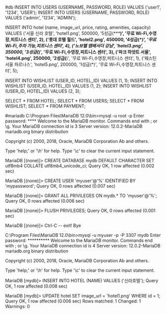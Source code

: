 #db
INSERT INTO USERS (USERNAME, PASSWORD, ROLE) VALUES ('user1', '1234', 'USER');
INSERT INTO USERS (USERNAME, PASSWORD, ROLE) VALUES ('admin', '1234', 'ADMIN');

INSERT INTO hotel (name, image_url, price, rating, amenities, capacity)
VALUES
('서울 신라 호텔', 'hotel1.png', 500000, '5성급(*****)', '무료 Wi-Fi,수영장,피트니스 센터', 2),
('롯데 호텔 월드', 'hotel2.png', 450000, '4성급(****)', '무료 Wi-Fi,주차 가능,피트니스 센터', 4),
('노보텔 앰배서더 강남', 'hotel3.png', 350000, '3성급(***)', '무료 Wi-Fi,수영장,피트니스 센터', 3),
('파크 하얏트 서울', 'hotel4.png', 250000, '2성급(**)', '무료 Wi-Fi,수영장,피트니스 센터', 1),
('웨스틴 서울 파르나스', 'hotel5.png', 200000, '1성급(*)', '무료 Wi-Fi,수영장,피트니스 센터', 5); 

INSERT INTO WISHLIST (USER_ID, HOTEL_ID) VALUES (1, 1);
INSERT INTO WISHLIST (USER_ID, HOTEL_ID) VALUES (1, 2);
INSERT INTO WISHLIST (USER_ID, HOTEL_ID) VALUES (2, 3);

SELECT * FROM HOTEL;
SELECT * FROM USERS;
SELECT * FROM WISHLIST;
SELECT * FROM PAYMENT;

#mariadb
C:\Program Files\MariaDB 12.0\bin>mysql -u root -p
Enter password: ****
Welcome to the MariaDB monitor.  Commands end with ; or \g.
Your MariaDB connection id is 3
Server version: 12.0.2-MariaDB mariadb.org binary distribution

Copyright (c) 2000, 2018, Oracle, MariaDB Corporation Ab and others.

Type 'help;' or '\h' for help. Type '\c' to clear the current input statement.

MariaDB [(none)]> CREATE DATABASE mydb DEFAULT CHARACTER SET utf8mb4 COLLATE utf8mb4_unicode_ci;
Query OK, 1 row affected (0.002 sec)

MariaDB [(none)]> CREATE USER 'myuser'@'%' IDENTIFIED BY 'mypassword';
Query OK, 0 rows affected (0.007 sec)

MariaDB [(none)]> GRANT ALL PRIVILEGES ON mydb.* TO 'myuser'@'%';
Query OK, 0 rows affected (0.006 sec)

MariaDB [(none)]> FLUSH PRIVILEGES;
Query OK, 0 rows affected (0.001 sec)

MariaDB [(none)]> Ctrl-C -- exit!
Bye


C:\Program Files\MariaDB 12.0\bin>mysql -u myuser -p -P 3307 mydb
Enter password: **********
Welcome to the MariaDB monitor.  Commands end with ; or \g.
Your MariaDB connection id is 4
Server version: 12.0.2-MariaDB mariadb.org binary distribution

Copyright (c) 2000, 2018, Oracle, MariaDB Corporation Ab and others.

Type 'help;' or '\h' for help. Type '\c' to clear the current input statement.

MariaDB [mydb]> INSERT INTO HOTEL (NAME) VALUES ('신라호텔');
Query OK, 1 row affected (0.008 sec)

MariaDB [mydb]> UPDATE hotel SET image_url = 'hotel1.png' WHERE id = 1;
Query OK, 1 row affected (0.006 sec)
Rows matched: 1  Changed: 1  Warnings: 0
